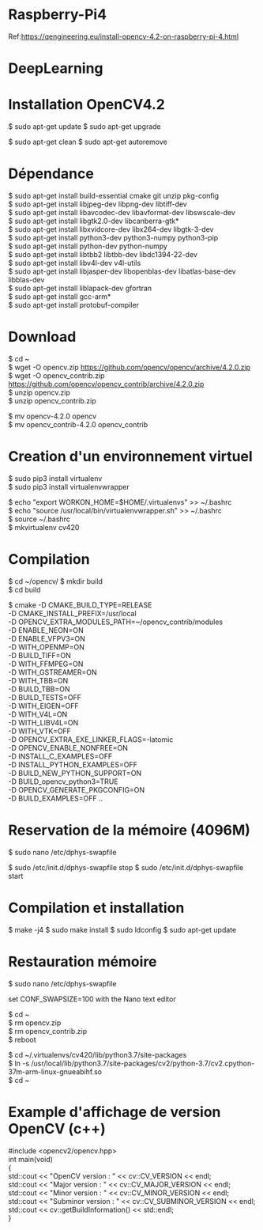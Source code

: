 # Raspberry-Pi4   
 Ref:https://qengineering.eu/install-opencv-4.2-on-raspberry-pi-4.html

# DeepLearning
# Installation OpenCV4.2

$ sudo apt-get update 
$ sudo apt-get upgrade 

$ sudo apt-get clean 
$ sudo apt-get autoremove 

# Dépendance

$ sudo apt-get install build-essential cmake git unzip pkg-config  
$ sudo apt-get install libjpeg-dev libpng-dev libtiff-dev  
$ sudo apt-get install libavcodec-dev libavformat-dev libswscale-dev  
$ sudo apt-get install libgtk2.0-dev libcanberra-gtk*  
$ sudo apt-get install libxvidcore-dev libx264-dev libgtk-3-dev  
$ sudo apt-get install python3-dev python3-numpy python3-pip  
$ sudo apt-get install python-dev python-numpy  
$ sudo apt-get install libtbb2 libtbb-dev libdc1394-22-dev  
$ sudo apt-get install libv4l-dev v4l-utils  
$ sudo apt-get install libjasper-dev libopenblas-dev libatlas-base-dev libblas-dev  
$ sudo apt-get install liblapack-dev gfortran  
$ sudo apt-get install gcc-arm*  
$ sudo apt-get install protobuf-compiler  

# Download

$ cd ~  
$ wget -O opencv.zip https://github.com/opencv/opencv/archive/4.2.0.zip  
$ wget -O opencv_contrib.zip https://github.com/opencv/opencv_contrib/archive/4.2.0.zip  
$ unzip opencv.zip  
$ unzip opencv_contrib.zip  


$ mv opencv-4.2.0 opencv  
$ mv opencv_contrib-4.2.0 opencv_contrib  

# Creation d'un environnement virtuel
$ sudo pip3 install virtualenv  
$ sudo pip3 install virtualenvwrapper  


$ echo "export WORKON_HOME=$HOME/.virtualenvs" >> ~/.bashrc  
$ echo "source /usr/local/bin/virtualenvwrapper.sh" >> ~/.bashrc  
$ source ~/.bashrc  
$ mkvirtualenv cv420  

# Compilation 
$ cd ~/opencv/ 
$ mkdir build  
$ cd build  


$ cmake -D CMAKE_BUILD_TYPE=RELEASE \
        -D CMAKE_INSTALL_PREFIX=/usr/local \
        -D OPENCV_EXTRA_MODULES_PATH=~/opencv_contrib/modules \
        -D ENABLE_NEON=ON \
        -D ENABLE_VFPV3=ON \
        -D WITH_OPENMP=ON \
        -D BUILD_TIFF=ON \
        -D WITH_FFMPEG=ON \
        -D WITH_GSTREAMER=ON \
        -D WITH_TBB=ON \
        -D BUILD_TBB=ON \
        -D BUILD_TESTS=OFF \
        -D WITH_EIGEN=OFF \
        -D WITH_V4L=ON \
        -D WITH_LIBV4L=ON \
        -D WITH_VTK=OFF \
        -D OPENCV_EXTRA_EXE_LINKER_FLAGS=-latomic \
        -D OPENCV_ENABLE_NONFREE=ON \
        -D INSTALL_C_EXAMPLES=OFF \
        -D INSTALL_PYTHON_EXAMPLES=OFF \
        -D BUILD_NEW_PYTHON_SUPPORT=ON \
        -D BUILD_opencv_python3=TRUE \
        -D OPENCV_GENERATE_PKGCONFIG=ON \
        -D BUILD_EXAMPLES=OFF ..

# Reservation de la mémoire (4096M)
$ sudo nano /etc/dphys-swapfile


$ sudo /etc/init.d/dphys-swapfile stop
$ sudo /etc/init.d/dphys-swapfile start
# Compilation et installation

$ make -j4
$ sudo make install
$ sudo ldconfig
$ sudo apt-get update

# Restauration mémoire

$ sudo nano /etc/dphys-swapfile  

set CONF_SWAPSIZE=100 with the Nano text editor  

$ cd ~  
$ rm opencv.zip  
$ rm opencv_contrib.zip  
$ reboot  

$ cd ~/.virtualenvs/cv420/lib/python3.7/site-packages  
$ ln -s /usr/local/lib/python3.7/site-packages/cv2/python-3.7/cv2.cpython-37m-arm-linux-gnueabihf.so  
$ cd ~  

# Example d'affichage de version OpenCV (c++)

#include <opencv2/opencv.hpp>  
int main(void)  
{  
    std::cout << "OpenCV version : " << cv::CV_VERSION << endl;  
    std::cout << "Major version : " << cv::CV_MAJOR_VERSION << endl;  
    std::cout << "Minor version : " << cv::CV_MINOR_VERSION << endl;  
    std::cout << "Subminor version : " << cv::CV_SUBMINOR_VERSION << endl;  
    std::cout << cv::getBuildInformation() << std::endl;  
}  






